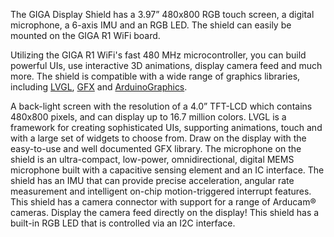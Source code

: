 <FeatureDescription>

The GIGA Display Shield has a 3.97” 480x800 RGB touch screen, a digital microphone, a 6-axis IMU and an RGB LED. The shield can easily be mounted on the GIGA R1 WiFi board.

Utilizing the GIGA R1 WiFi's fast 480 MHz microcontroller, you can build powerful UIs, use interactive 3D animations, display camera feed and much more. The shield is compatible with a wide range of graphics libraries, including [LVGL](https://github.com/lvgl/lvgl), [GFX](https://github.com/arduino-libraries/Arduino_GigaDisplay_GFX/) and [ArduinoGraphics](https://github.com/arduino-libraries/ArduinoGraphics/).

</FeatureDescription>

<FeatureList>

<Feature title="3.97” 480x800 RGB touch screen" image="configurability">
A back-light screen with the resolution of a 4.0” TFT-LCD which contains 480x800 pixels, and can display up to 16.7 million colors.
</Feature>

<Feature title="LVGL" image="configurability">
LVGL is a framework for creating sophisticated UIs, supporting animations, touch and with a large set of widgets to choose from.
<FeatureLink title="LVGL Guide" url="/tutorials/giga-display-shield/lvgl-guide"/>
</Feature>

<Feature title="GFX" image="configurability">
Draw on the display with the easy-to-use and well documented GFX library. 
<FeatureLink title="GFX Guide" url="/tutorials/giga-display-shield/gfx-guide"/>
</Feature>

<Feature title="MP34DT06JTR Digital Microphone" image="microphone">
The microphone on the shield is an ultra-compact, low-power, omnidirectional, digital MEMS microphone built with a capacitive sensing element and an IC interface.
<FeatureLink title="Microphone Guide" url="/tutorials/giga-display-shield/microphone-tutorial"/>
</Feature>

<Feature title="Bosch BMI270 6 Axis IMU" image="imu">
The shield has an IMU that can provide precise acceleration, angular rate measurement and intelligent on-chip motion-triggered interrupt features.
<FeatureLink title="IMU LVGL Guide" url="/tutorials/giga-display-shield/image-orientation"/>
</Feature>

<Feature title="Camera Support" image="camera">
This shield has a camera connector with support for a range of Arducam® cameras. Display the camera feed directly on the display!
<FeatureLink title="Camera Guide" url="/tutorials/giga-display-shield/camera-tutorial"/>
</Feature>

<Feature title="RGB" image="led">
This shield has a built-in RGB LED that is controlled via an I2C interface.
<FeatureLink title="RGB Docs" url="/tutorials/giga-display-shield/getting-started#rgb"/>
</Feature>

</FeatureList>
